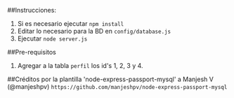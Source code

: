﻿##Instrucciones:

1. Si es necesario ejecutar `npm install`
1. Editar lo necesario para la BD en `config/database.js`
1. Ejecutar `node server.js`

##Pre-requisitos

1. Agregar a la tabla `perfil` los id's 1, 2, 3 y 4.

##Créditos por la plantilla 'node-express-passport-mysql' a Manjesh V (@manjeshpv) `https://github.com/manjeshpv/node-express-passport-mysql`